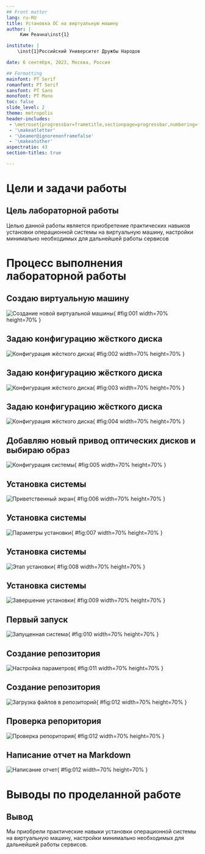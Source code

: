 ```yaml
---
## Front matter
lang: ru-RU
title: Установка ОС на виртуальную машину
author: |
	 Ким Реачна\inst{1}

institute: |
	\inst{1}Российский Университет Дружбы Народов

date: 6 сентября, 2023, Москва, Россия

## Formatting
mainfont: PT Serif
romanfont: PT Serif
sansfont: PT Sans
monofont: PT Mono
toc: false
slide_level: 2
theme: metropolis
header-includes: 
 - \metroset{progressbar=frametitle,sectionpage=progressbar,numbering=fraction}
 - '\makeatletter'
 - '\beamer@ignorenonframefalse'
 - '\makeatother'
aspectratio: 43
section-titles: true

---
```


# Цели и задачи работы

## Цель лабораторной работы

Целью данной работы является приобретение практических навыков установки операционной системы на виртуальную машину, настройки минимально необходимых для дальнейшей работы сервисов

# Процесс выполнения лабораторной работы

## Создаю виртуальную машину

![Создание новой виртуальной машины](image/1.png){ #fig:001 width=70% height=70% }

## Задаю конфигурацию жёсткого диска

![Конфигурация жёсткого диска](image/4.png){ #fig:002 width=70% height=70% }

## Задаю конфигурацию жёсткого диска

![Конфигурация жёсткого диска](image/5.png){ #fig:003 width=70% height=70% }

## Задаю конфигурацию жёсткого диска

![Конфигурация жёсткого диска](image/6.png){ #fig:004 width=70% height=70% }

## Добавляю новый привод оптических дисков и выбираю образ 

![Конфигурация системы](image/7.png){ #fig:005 width=70% height=70% }

## Установка системы

![Приветственный экран](image/9.png){ #fig:006 width=70% height=70% }

## Установка системы

![Параметры установки](image/10.png){ #fig:007 width=70% height=70% }

## Установка системы

![Этап установки](image/17.png){ #fig:008 width=70% height=70% }

## Установка системы

![Завершение установки](image/18.png){ #fig:009 width=70% height=70% }

## Первый запуск

![Запущенная система](image/30.png){ #fig:010 width=70% height=70% }

## Создание репозитория

![Настройка параметров](image/29.png){ #fig:011 width=70% height=70% }

## Создание репозитория

![Загрузка файлов в репозиторий](image/28.png){ #fig:012 width=70% height=70% }

## Проверка репоритория

![Проверка репоритория](image/31.png){ #fig:012 width=70% height=70% }

## Написание отчет на Markdown

![Написание отчет](image/32.png){ #fig:012 width=70% height=70% }

# Выводы по проделанной работе

## Вывод

Мы приобрели практические навыки установки операционной системы на виртуальную машину, настройки минимально необходимых для дальнейшей работы сервисов.